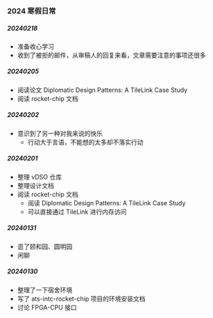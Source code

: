 ### 2024 寒假日常

##### 20240218

- 准备收心学习
- 收到了被拒的邮件，从审稿人的回复来看，文章需要注意的事项还很多

##### 20240205

- 阅读论文 Diplomatic Design Patterns: A TileLink Case Study
- 阅读 rocket-chip 文档

##### 20240202

- 意识到了另一种对我来说的快乐
  - 行动大于言语，不能想的太多却不落实行动

##### 20240201

- 整理 vDSO 仓库
- 整理设计文档
- 阅读 rocket-chip 文档
  - 阅读 Diplomatic Design Patterns: A TileLink Case Study
  - 可以直接通过 TileLink 进行内存访问

##### 20240131

- 逛了颐和园、圆明园
- 闲聊

##### 20240130

- 整理了一下宿舍环境
- 写了 ats-intc-rocket-chip 项目的环境安装文档
- 讨论 FPGA-CPU 接口